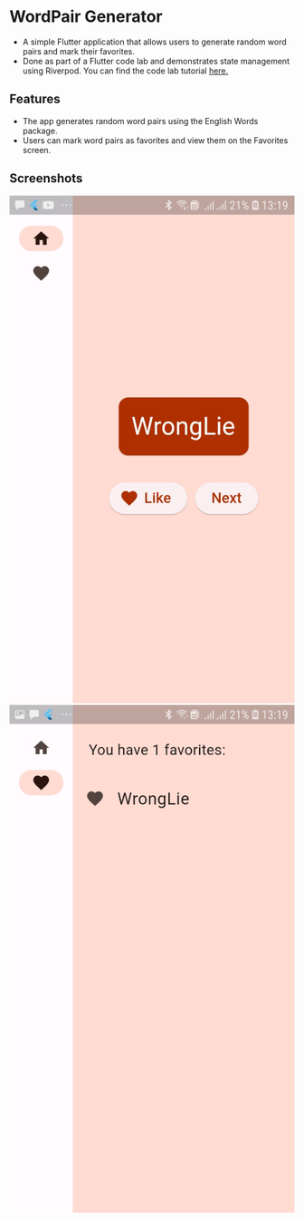 # WordPair Generator

- A simple Flutter application that allows users to generate random word pairs and mark their favorites. 
- Done as part of a Flutter code lab and demonstrates state management using Riverpod. You can find the code lab tutorial [here.](https://docs.flutter.dev/get-started/codelab)

## Features

- The app generates random word pairs using the English Words package.
- Users can mark word pairs as favorites and view them on the Favorites screen.

## Screenshots
![HomePage](/app_screenshots/Screenshot_20240502-131919.jpg)
![Favorite](/app_screenshots/Screenshot_20240502-131928.jpg)
